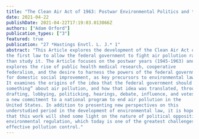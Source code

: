 ```yaml
---
title: "The Clean Air Act of 1963: Postwar Environmental Politics and the Debate Over Federal Power"
date: 2021-04-22
publishDate: 2021-04-22T17:19:03.013066Z
authors: ["Adam Orford"]
publication_types: ["3"]
featured: true
publication: "27 *Hastings Envtl. L. J.* 1"
abstract: "This Article explores the development of the Clean Air Act of 1963,
the first law to allow the federal government to fight air pollution rather
than study it. The Article focuses on the postwar years (1945-1963) and
explores the rise of public health medical research, cooperative
federalism, and the desire to harness the powers of the federal government
for domestic social improvement, as key precursors to environmental law.
It examines the origins of the idea that the federal government should “do
something” about air pollution, and how that idea was translated, through
drafting, lobbying, politicking, hearings, debate, influence, and votes, into
a new commitment to a national program to end air pollution in the
United States. In addition to presenting new perspectives on this
understudied period in the development of environmental law, it is hoped
that this work will shed some light on the nature of political opposition to
environmental regulation, which today is one of the greatest challenges to
effective pollution control."
---
```


